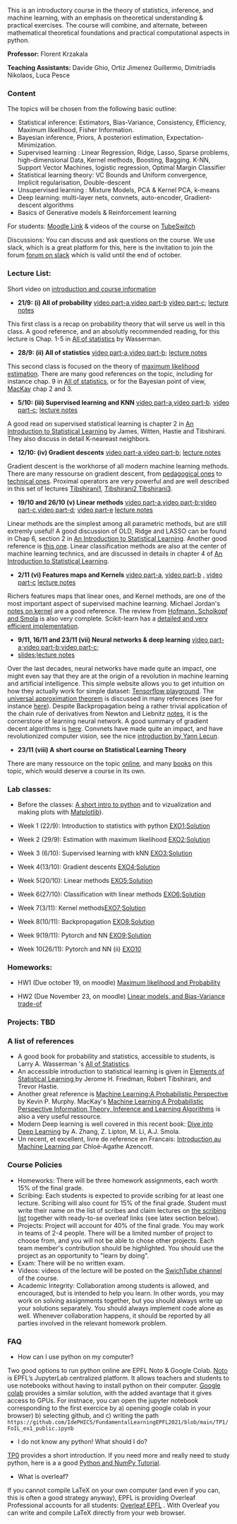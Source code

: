 This is an introductory course in the theory of statistics, inference, and machine learning, with an emphasis on theoretical understanding & practical exercises. The course will combine, and alternate, between mathematical theoretical foundations and practical computational aspects in python.

**Professor:** Florent Krzakala

**Teaching Assistants:** Davide Ghio, Ortiz Jimenez Guillermo,  Dimitriadis Nikolaos, Luca Pesce

### Content
The topics will be chosen from the following basic outline:

- Statistical inference: Estimators, Bias-Variance, Consistency, Efficiency, Maximum likelihood, Fisher Information.
- Bayesian inference, Priors, A posteriori estimation, Expectation-Minimization.
- Supervised learning : Linear Regression, Ridge, Lasso, Sparse problems, high-dimensional Data, Kernel methods, Boosting, Bagging. K-NN, Support Vector Machines, logistic regression, Optimal Margin Classifier
- Statistical learning theory: VC Bounds and Uniform convergence, Implicit regularisation, Double-descent
- Unsupervised learning : Mixture Models, PCA & Kernel PCA, k-means
- Deep learning: multi-layer nets, convnets, auto-encoder, Gradient-descent algorithms
- Basics of Generative models & Reinforcement learning


For students: [Moodle Link](https://moodle.epfl.ch/course/view.php?id=16783) & videos of the course on [TubeSwitch](https://tube.switch.ch/channels/P21dFjFlzG)

Discussions: You can discuss and ask questions on the course. We use slack, which is a great platform for this, here is the invitation to join the forum [forum on slack](https://join.slack.com/t/lecturee411-2021/shared_invite/zt-wctokqj5-Gsk8mp790JmMjDakedJArA) which is valid until the end of october.


### Lecture List:

Short video on [introduction and course information](https://tube.switch.ch/videos/OtMpZ1csbC)

* **21/9: (i) All of probability** [video part-a](https://tube.switch.ch/videos/O5cTqs2NT7),[video part-b](https://tube.switch.ch/videos/9GNFirFjRw) [video part-c](https://tube.switch.ch/videos/hg4GoRppXj); [lecture notes](https://www.overleaf.com/1222519813bdjmdjmjjpbx)
 
This first class is a recap on probability theory that will serve us well in this class. A good reference, and an absolutly recommended reading, for this lecture is Chap. 1-5 in [All of statistics](http://egrcc.github.io/docs/math/all-of-statistics.pdf) by Wasserman. 

* **28/9: (ii) All of statistics** [video part-a](https://tube.switch.ch/videos/B3r56XLIvj),[video part-b](https://tube.switch.ch/videos/BpUsMuh7p3); [lecture notes](https://www.overleaf.com/2917916729ycfdqnyjhbzp)

This second class is focused on the theory of [maximum likelihood estimation](https://en.wikipedia.org/wiki/Maximum_likelihood_estimation). There are many good references on the topic, including for instance chap. 9 in [All of statistics](http://egrcc.github.io/docs/math/all-of-statistics.pdf), or for the Bayesian point of view, [MacKay](http://www.inference.org.uk/itprnn/book.pdf) chap 2 and 3.

* **5/10: (iii) Supervised learning and KNN** [video part-a](https://tube.switch.ch/videos/y0T46zQ8Uz),[video part-b](https://tube.switch.ch/videos/WPxmNebck8). [video part-c](https://tube.switch.ch/videos/kiCjZ4fytL); [lecture notes](https://www.overleaf.com/7116425623ttfcnbvcncmt)

A good read on supervised statistical learning is chapter 2 in [An Introduction to Statistical Learning](https://www.statlearning.com/) by James, Witten, Hastie and Tibshirani. They also discuss in detail K-neareast neighbors.

* **12/10: (iv) Gradient descents**  [video part-a](https://tube.switch.ch/videos/ymhYGS5FBp),[video part-b](https://tube.switch.ch/videos/Uty6vSGfg2); [lecture notes](https://www.overleaf.com/7338629352qxyrtrjtsvnc) 

Gradient descent is the workhorse of all modern machine learning methods. There are many ressourse on gradient descent, from [pedagogical ones](https://ruder.io/optimizing-gradient-descent/) to [technical ones](https://gowerrobert.github.io/pdf/M2_statistique_optimisation/grad_conv.pdf). Proximal operators are very powerful and are well described in this set of lectures [Tibshirani1](https://www.stat.cmu.edu/~ryantibs/convexopt/lectures/grad-descent.pdf), [Tibshirani2](https://www.stat.cmu.edu/~ryantibs/convexopt/lectures/subgrad.pdf),[Tibshirani3](https://www.stat.cmu.edu/~ryantibs/convexopt/lectures/prox-grad.pdf).

* **19/10 and 26/10 (v) Linear methods** [video part-a](https://tube.switch.ch/videos/Uty6vSGfg2),[video part-b](https://tube.switch.ch/videos/GKTjPNui5i);[video part-c](https://tube.switch.ch/videos/qBtMeqUMOc),[video part-d](https://tube.switch.ch/videos/zO13qoBH8o); [video part-e](https://tube.switch.ch/videos/MzXSD93VPv)  [lecture notes](https://www.overleaf.com/project/616057accbec194c682a91d9) 

Linear methods are the simplest among all parametric methods, but are still extremly useful! A good discussion of OLD, Ridge and LASSO can be found in Chap 6, section 2 in [An Introduction to Statistical Learning](https://www.statlearning.com/). Another good reference is [this one](https://www.whitman.edu/documents/Academics/Mathematics/DeVine.pdf). Linear classification methods are also at the center of machine learning technics, and are discussed in details in chapter 4 of [An Introduction to Statistical Learning](https://www.statlearning.com/).

* **2/11 (vi) Features maps and Kernels**  [video part-a](https://tube.switch.ch/videos/MzXSD93VPv), [video part-b](https://tube.switch.ch/videos/Ds7TOUPDdf) , [video part-c](https://tube.switch.ch/videos/jI8tvckQ6v)  [lecture notes](https://www.overleaf.com/6449339267zqgbjzscxrtx) 

Richers features maps that linear ones, and Kernel methods, are one of the most important aspect of supervised machine learning. Michael Jordan's [notes on kernel](https://people.eecs.berkeley.edu/~jordan/kernels/0521813972c02_p25-46.pdf) are a good reference. The review from [Hofmann,  Scholkopf and Smola](https://arxiv.org/pdf/math/0701907.pdf) is also very complete. Scikit-learn has a [detailed and very efficient implementation](https://scikit-learn.org/stable/modules/kernel_approximation.html).

* **9/11, 16/11 and 23/11 (vii) Neural networks & deep learning**  [video part-a](https://tube.switch.ch/videos/h3MKqCh2FF);[video part-b](https://tube.switch.ch/videos/uzguAAyGwg);[video part-c](https://tube.switch.ch/videos/V8FuDNuazR);
* [slides](https://github.com/IdePHICS/FundamentalLearningEPFL2021/blob/main/WrittenNotes/NeuralNets-lec.pdf);[lecture notes](https://www.overleaf.com/4275199117yvpktswnmhqy) 

Over the last decades, neural networks have made quite an impact, one might even say that they are at the origin of a revolution in machine learning and artificial intelligence.  This simple website allows you to get intuition on how they actually work for simple dataset: [Tensorflow playground](https://playground.tensorflow.org). The [universal approximation theorem](https://en.wikipedia.org/wiki/Universal_approximation_theorem) is discussed in many references (see for instance [here](https://ai.stackexchange.com/questions/13317/where-can-i-find-the-proof-of-the-universal-approximation-theorem/13319)). Despite Backpropagation being a rather trivial application of the chain rule of derivatives from Newton and Liebnitz [notes](https://cs.stanford.edu/~quocle/tutorial1.pdf), it is the cornerstone of learning neural network. A good summary of gradient decent algorithms is [here](https://ruder.io/optimizing-gradient-descent/). Convnets have made quite an impact, and have revolutionized computer vision, see the nice [introduction by Yann Lecun](https://www.youtube.com/watch?v=LrUYRwAJXKM).

* **23/11 (viii) A short course on Statistical Learning Theory** 

There are many ressource on the topic [online](https://ocw.mit.edu/courses/sloan-school-of-management/15-097-prediction-machine-learning-and-statistics-spring-2012/lecture-notes/MIT15_097S12_lec14.pdf), and many [books](https://www.cs.huji.ac.il/~shais/UnderstandingMachineLearning/understanding-machine-learning-theory-algorithms.pdf) on this topic, which would deserve a course in its own.


### Lab classes:

* Before the classes: [A short intro to python](TP0/Intro%20to%20Python.ipynb) and to vizualization and making plots with [Matplotlib](TP0/Visualization.ipynb)).

* Week 1 (22/9): Introduction to statistics with python [EXO1](https://github.com/IdePHICS/FundamentalLearningEPFL2021/blob/main/TP1/FoIL_ex1_public.ipynb);[Solution](https://github.com/IdePHICS/FundamentalLearningEPFL2021/blob/main/TP1/solution/FoIL_ex1_solved.ipynb)

* Week 2 (29/9): Estimation with maximum likelihood [EXO2](https://github.com/IdePHICS/FundamentalLearningEPFL2021/blob/main/TP2/FoIL_ex2_public.ipynb);[Solution](https://github.com/IdePHICS/FundamentalLearningEPFL2021/blob/main/TP2/solution/FoIL_ex2_solved.ipynb)

* Week 3 (6/10): Supervised learning with kNN [EXO3](https://github.com/IdePHICS/FundamentalLearningEPFL2021/blob/main/TP3/TP3_FoIL_public.ipynb);[Solution](https://github.com/IdePHICS/FundamentalLearningEPFL2021/blob/main/TP3/Solution/FoIL_TP3_solved.ipynb)

* Week 4(13/10): Gradient descents [EXO4](https://github.com/IdePHICS/FundamentalLearningEPFL2021/blob/main/TP4/FoIL_ex4_public.ipynb);[Solution](https://github.com/IdePHICS/FundamentalLearningEPFL2021/blob/main/TP4/solution/FoIL_ex4_solved.ipynb)

* Week 5(20/10): Linear methods [EXO5](https://github.com/IdePHICS/FundamentalLearningEPFL2021/blob/main/TP5/FoIL_ex5_public.ipynb);[Solution](https://github.com/IdePHICS/FundamentalLearningEPFL2021/blob/main/TP5/solution/FoIL_ex5_solved.ipynb)

* Week 6(27/10): Classification with linear methods [EXO6](https://github.com/IdePHICS/FundamentalLearningEPFL2021/blob/main/TP6/FoIL_TP6.ipynb);[Solution](https://github.com/IdePHICS/FundamentalLearningEPFL2021/blob/main/TP6/Solution/FoIL_TP6_solved.ipynb)

* Week 7(3/11): Kernel methods[EXO7](https://github.com/IdePHICS/FundamentalLearningEPFL2021/tree/main/TP7);[Solution](https://github.com/IdePHICS/FundamentalLearningEPFL2021/blob/main/TP7/Solution/FoIL_TP7_solved.ipynb)

* Week 8(10/11): Backpropagation [EXO8](https://github.com/IdePHICS/FundamentalLearningEPFL2021/tree/main/TP8);[Solution](https://github.com/IdePHICS/FundamentalLearningEPFL2021/blob/main/TP8/FoIL_TP8_sol.ipynb)

* Week 9(19/11): Pytorch and NN [EXO9](https://github.com/IdePHICS/FundamentalLearningEPFL2021/blob/main/TP9/Foil_TP9.ipynb);[Solution](https://github.com/IdePHICS/FundamentalLearningEPFL2021/blob/main/TP9/Foil_TP9_sol.ipynb)

* Week 10(26/11): Pytorch and NN (ii) [EXO10](https://github.com/IdePHICS/FundamentalLearningEPFL2021/blob/main/TP10/Deep_Learning_Tips_and_Tricks.ipynb)

### Homeworks: 

* HW1 (Due october 19, on moodle) [Maximum likelihood and Probability](https://github.com/IdePHICS/FundamentalLearningEPFL2021/blob/main/HW/Homework1_EE411.pdf)

* HW2 (Due November 23, on moodle) [Linear models, and Bias-Variance trade-of](https://github.com/IdePHICS/FundamentalLearningEPFL2021/blob/main/HW/Homework2_EE411.pdf)

### Projects: TBD

### A list of references

* A good book for probability and statistics, accessible to students, is Larry A. Wasserman 's <a href="https://www.ic.unicamp.br/~wainer/cursos/1s2013/ml/livro.pdf">All of Statistics</a>. 
* An accessible introduction to statistical learning is given in <a href="https://web.stanford.edu/~hastie/ElemStatLearn/">Elements of Statistical Learning </a> by Jerome H. Friedman, Robert Tibshirani, and Trevor Hastie. 
* Another great reference is <a href="https://www.amazon.com/Machine-Learning-Probabilistic-Perspective-Computation/dp/0262018020">Machine Learning:A Probabilistic Perspective<a/> by Kevin P. Murphy. MacKay's <a href="https://www.amazon.com/Machine-Learning-Probabilistic-Perspective-Computation/dp/0262018020">Machine Learning:A Probabilistic Perspective <a href="https://www.inference.org.uk/itprnn/book.pdf">Information Theory, Inference and Learning Algorithms</a> is also a very useful ressource.
* Modern Deep learning is well covered in this recent book:
<a href="http://d2l.ai/">Dive into Deep Learning<a/> by A. Zhang, Z. Lipton, M. Li, A.J. Smola. 
* Un recent, et excellent, livre de reference en Francais: <a href="https://www.amazon.fr/Introduction-Machine-Learning-Chloé-Agathe-Azencott/dp/2100780808">Introduction au Machine Learning </a> par Chloé-Agathe Azencott. 
  
  
### Course Policies

* Homeworks: There will be three homework assignments, each worth 15% of the final grade. 
* Scribing: Each students is expected to provide scribing for at least one lecture. Scribing will also count for 15% of the final grade.
  Student must write their name on the list of scribes and claim lectures on [the scribing list](https://docs.google.com/document/d/13N8_0I5Waz566e3IlQPDKKMZNXvGN5vQYaYAh0Dl6kk/edit?usp=sharing) together with ready-to-se overleaf links (see latex section below).   
* Projects: Project will account for 40% of the final grade. You may work in teams of 2-4 people. There will be a limited number of project to choose from, and you will not be able to chose other projects. Each team member's contribution should be highlighted. You should use the project as an opportunity to "learn by doing".
* Exam: There will be no written exam.
* Videos: videos of the lecture will be posted on the [SwichTube channel](https://tube.switch.ch/channels/P21dFjFlzG) of the course.
* Academic Integrity: Collaboration among students is allowed, and encouraged, but is intended to help you learn. In other words, you may work on solving assignments together, but you should always write up your solutions separately. You should always implement code alone as well. Whenever collaboration happens, it should be reported by all parties involved in the relevant homework problem.
 
### FAQ
* How can I use python on my computer? 
 
Two good options to run python online are EPFL Noto & Google Colab. [Noto](https://www.epfl.ch/education/educational-initiatives/cede/digitaltools/jupyter-notebooks-for-education/) is EPFL’s JupyterLab centralized platform. It allows teachers and students to use notebooks without having to install python on their computer. [Google colab](https://research.google.com/colaboratory/) provides a similar solution, with the added avantage that it gives access to GPUs. For instnace, you can open the jupyter notebook corresponding to the first exercice by a) opening google colab in your browser) b) selecting github, and  c) writing the path `https://github.com/IdePHICS/FundamentalLearningEPFL2021/blob/main/TP1/FoIL_ex1_public.ipynb`

* I do not know any python! What should I do? 

[TP0](https://github.com/IdePHICS/FundamentalLearningEPFL2021/tree/main/TP0) provides a short introduction. If you need more and really need to study python, here is a a good [Python and NumPy Tutorial](https://github.com/kuleshov/cs228-material/blob/master/tutorials/python/cs228-python-tutorial.ipynb).
 
* What is overleaf? 
 
 If you cannot compile LaTeX on your own computer (and even if you can, this is often a good strategy anyway), EPFL is providing Overleaf Professional accounts for all students: [Overleaf EPFL](https://www.overleaf.com/edu/epfl#overview) . With Overleaf you can write and compile LaTeX directly from your web browser. 
